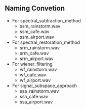 ## Naming Convetion
- For spectral_subtraction_method
    + ssm_rainstorm.wav
    + ssm_cafe.wav
    + ssm_airport.wav
- For spectral_restoration_method
    + srm_rainstorm.wav
    + srm_cafe.wav
    + srm_airport.wav
- For wiener_filtering
    + wf_rainstorm.wav
    + wf_cafe.wav
    + wf_airport.wav
- For signal_subspace_approach
    + ssa_rainstorm.wav
    + ssa_cafe.wav
    + ssa_airport.wav
